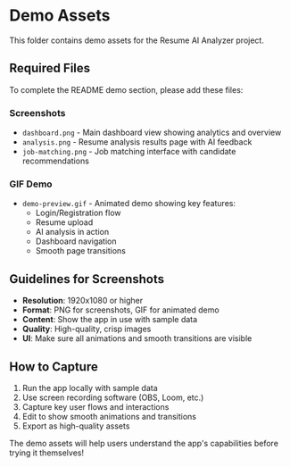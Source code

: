 # Demo Assets

This folder contains demo assets for the Resume AI Analyzer project.

## Required Files

To complete the README demo section, please add these files:

### Screenshots
- `dashboard.png` - Main dashboard view showing analytics and overview
- `analysis.png` - Resume analysis results page with AI feedback
- `job-matching.png` - Job matching interface with candidate recommendations

### GIF Demo
- `demo-preview.gif` - Animated demo showing key features:
  - Login/Registration flow
  - Resume upload
  - AI analysis in action
  - Dashboard navigation
  - Smooth page transitions

## Guidelines for Screenshots

- **Resolution**: 1920x1080 or higher
- **Format**: PNG for screenshots, GIF for animated demo
- **Content**: Show the app in use with sample data
- **Quality**: High-quality, crisp images
- **UI**: Make sure all animations and smooth transitions are visible

## How to Capture

1. Run the app locally with sample data
2. Use screen recording software (OBS, Loom, etc.)
3. Capture key user flows and interactions
4. Edit to show smooth animations and transitions
5. Export as high-quality assets

The demo assets will help users understand the app's capabilities before trying it themselves!
